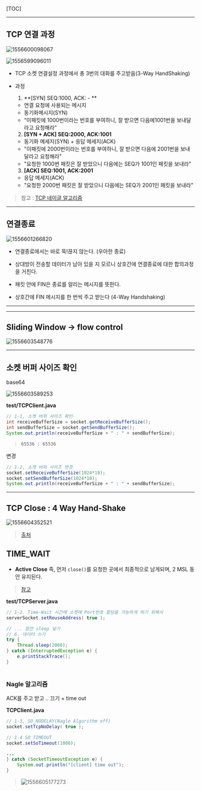 [TOC]

---

## TCP 연결 과정

![1556600098067](assets/1556600098067.png)

![1556599096011](assets/1556599096011.png)

- TCP 소켓 연결설정 과정에서 총 3번의 대화를 주고받음(3-Way HandShaking)

- 과정

  1. **[SYN]  SEQ:1000,  ACK:  - ** 

  - 연결 요청에 사용되는 메시지     
  - 동기화메시지(SYN)
  - “이패킷에 1000번이라는 번호를 부여하니, 잘 받으면  다음에1001번을 보내달라고 요청해라”

  

  2. **[SYN + ACK] SEQ:2000, ACK:1001**

  - 동기화 메세지(SYN) + 응답 메세지(ACK)
  - "이패킷에 2000번이라는 번호를 부여하니, 잘 받으면 다음에 2001번을 보내달라고 요청해라"
  - "요청한 1000번 패킷은 잘 받았으니 다음에는 SEQ가 1001인 패킷을 보내라"

  

  3. **[ACK] SEQ:1001, ACK:2001**

  - 응답 메세지(ACK)
  - "요청한 2000번 패킷은 잘 받았으니 다음에는 SEQ가 2001인 패킷을 보내라"

> 참고 : [TCP 네이글 알고리즘](<https://ozt88.tistory.com/18>)

---

## 연결종료

![1556601266820](assets/1556601266820.png)

- 연결종료에서는  바로 뚝!끊지 않는다.  (우아한 종료)

- 상대방이 전송할 데이터가 남아 있을 지 모르니  상호간에 연결종료에 대한 합의과정을 거친다.

- 패킷 안에 FIN은 종료를 알리는 메시지를 뜻한다.

- 상호간에 FIN 메시지를 한 번씩 주고 받는다 (4-Way Handshaking)

---



---

## Sliding Window -> flow control

![1556603548776](assets/1556603548776.png)



---

## 소켓 버퍼 사이즈 확인

base64

![1556603589253](assets/1556603589253.png)

**test/TCPClient.java**

```java
// 1-1, 소켓 버퍼 사이즈 확인
int receiveBufferSize = socket.getReceiveBufferSize();
int sendBufferSize = socket.getSendBufferSize();
System.out.println(receiveBufferSize + " : " + sendBufferSize);
```

> ``` 
> 65536 : 65536
> ```

변경

```java
// 1-2, 소켓 버퍼 사이즈 변경
socket.setReceiveBufferSize(1024*10);
socket.setSendBufferSize(1024*10);
System.out.println(receiveBufferSize + " : " + sendBufferSize);
```



---

## TCP Close : 4 Way Hand-Shake 

![1556604352521](assets/1556604352521.png)

> [출처](<https://simhyejin.github.io/2016/07/13/TIME-WAIT/>) 



## TIME_WAIT

- **Active Close** 즉, 먼저 `close()`를 요청한 곳에서 최종적으로 남게되며, 2 MSL 동안 유지된다.

> [참고](<http://docs.likejazz.com/time-wait/>)



**test/TCPServer.java**

```java
// 1-2. Time-Wait 시간에 소켓에 Port번호 할당을 가능하게 하기 위해서
serverSocket.setReuseAddress( true );

// ... 잠깐 sleep 넣기
// 6. 데이터 쓰기 
try {
    Thread.sleep(2000);
} catch (InterruptedException e) {
    e.printStackTrace();
}
    
```



### Nagle 알고리즘

ACK를 주고 받고 ..  끄기 + time out



**TCPClient.java**

```java
// 1-3, SO_NODELAY(Nagle Algorithm off)
socket.setTcpNoDelay( true );

// 1-4 SO_TIMEOUT
socket.setSoTimeout(1000);

...
} catch (SocketTimeoutException e) {
    System.out.println("[client] time out");	
} 
```

> ![1556605177273](assets/1556605177273.png)



